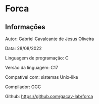 # Forca

## Informações

Autor: Gabriel Cavalcante de Jesus Oliveira

Data: 28/08/2022

Linguagem de programação: C

Versão da linguagem: C17

Compatível com: sistemas Unix-like

Compilador: GCC

Github: https://github.com/gacav-lab/forca
